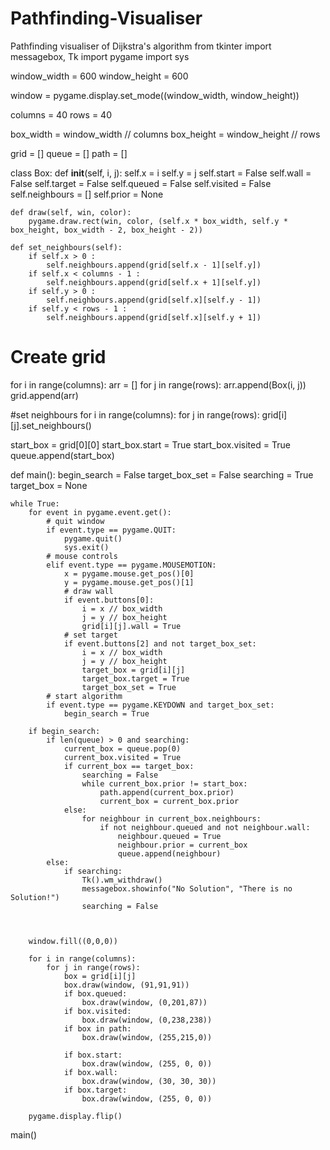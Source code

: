 # Pathfinding-Visualiser
Pathfinding visualiser of Dijkstra's algorithm
from tkinter import messagebox, Tk
import pygame
import sys

window_width = 600
window_height = 600

window = pygame.display.set_mode((window_width, window_height))

columns = 40
rows = 40

box_width = window_width // columns
box_height = window_height // rows

grid = []
queue = []
path = []

class Box:
    def __init__(self, i, j):
        self.x = i
        self.y = j
        self.start = False
        self.wall = False
        self.target = False
        self.queued = False
        self.visited = False
        self.neighbours = []
        self.prior = None

    def draw(self, win, color):
        pygame.draw.rect(win, color, (self.x * box_width, self.y * box_height, box_width - 2, box_height - 2))

    def set_neighbours(self):
        if self.x > 0 :
            self.neighbours.append(grid[self.x - 1][self.y])
        if self.x < columns - 1 :
            self.neighbours.append(grid[self.x + 1][self.y])
        if self.y > 0 :
            self.neighbours.append(grid[self.x][self.y - 1])
        if self.y < rows - 1 :
            self.neighbours.append(grid[self.x][self.y + 1])

# Create grid
for i in range(columns):
    arr = []
    for j in range(rows):
        arr.append(Box(i, j))
    grid.append(arr)

#set neighbours
for i in range(columns):
    for j in range(rows):
        grid[i][j].set_neighbours()

start_box = grid[0][0]
start_box.start = True
start_box.visited = True
queue.append(start_box)



def main():
    begin_search = False
    target_box_set = False
    searching = True
    target_box = None

    while True:
        for event in pygame.event.get():
            # quit window
            if event.type == pygame.QUIT:
                pygame.quit()
                sys.exit() 
            # mouse controls
            elif event.type == pygame.MOUSEMOTION:
                x = pygame.mouse.get_pos()[0]
                y = pygame.mouse.get_pos()[1]
                # draw wall
                if event.buttons[0]:
                    i = x // box_width
                    j = y // box_height
                    grid[i][j].wall = True
                # set target
                if event.buttons[2] and not target_box_set:
                    i = x // box_width
                    j = y // box_height
                    target_box = grid[i][j]
                    target_box.target = True
                    target_box_set = True
            # start algorithm
            if event.type == pygame.KEYDOWN and target_box_set:
                begin_search = True

        if begin_search:
            if len(queue) > 0 and searching:
                current_box = queue.pop(0)
                current_box.visited = True
                if current_box == target_box:
                    searching = False
                    while current_box.prior != start_box:
                        path.append(current_box.prior)
                        current_box = current_box.prior
                else:
                    for neighbour in current_box.neighbours:
                        if not neighbour.queued and not neighbour.wall:
                            neighbour.queued = True
                            neighbour.prior = current_box
                            queue.append(neighbour)
            else:
                if searching:
                    Tk().wm_withdraw()
                    messagebox.showinfo("No Solution", "There is no Solution!")
                    searching = False



        window.fill((0,0,0))

        for i in range(columns):
            for j in range(rows):
                box = grid[i][j]
                box.draw(window, (91,91,91))
                if box.queued:
                    box.draw(window, (0,201,87))
                if box.visited:
                    box.draw(window, (0,238,238))
                if box in path:
                    box.draw(window, (255,215,0))

                if box.start:
                    box.draw(window, (255, 0, 0))
                if box.wall:
                    box.draw(window, (30, 30, 30))
                if box.target:
                    box.draw(window, (255, 0, 0))

        pygame.display.flip()

main()

